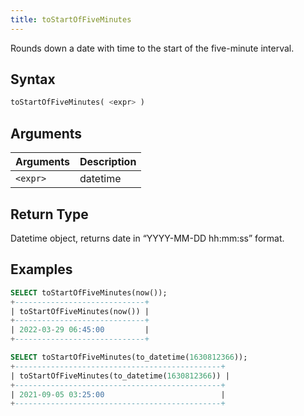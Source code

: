 ```yaml
---
title: toStartOfFiveMinutes
---
```


Rounds down a date with time to the start of the five-minute interval.
## Syntax

```sql
toStartOfFiveMinutes( <expr> )
```

## Arguments

| Arguments   | Description |
| ----------- | ----------- |
| `<expr>` | datetime |

## Return Type

Datetime object, returns date in “YYYY-MM-DD hh:mm:ss” format.

## Examples

```sql
SELECT toStartOfFiveMinutes(now());
+-----------------------------+
| toStartOfFiveMinutes(now()) |
+-----------------------------+
| 2022-03-29 06:45:00         |
+-----------------------------+

SELECT toStartOfFiveMinutes(to_datetime(1630812366));
+----------------------------------------------+
| toStartOfFiveMinutes(to_datetime(1630812366)) |
+----------------------------------------------+
| 2021-09-05 03:25:00                          |
+----------------------------------------------+
```
